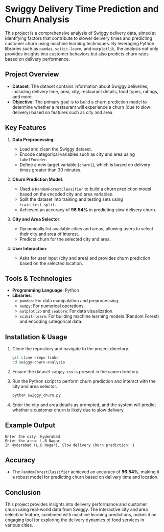 # Swiggy Delivery Time Prediction and Churn Analysis

This project is a comprehensive analysis of Swiggy delivery data, aimed at identifying factors that contribute to slower delivery times and predicting customer churn using machine learning techniques. By leveraging Python libraries such as `pandas`, `scikit-learn`, and `matplotlib`, the analysis not only provides insights into customer behaviors but also predicts churn rates based on delivery performance.

## Project Overview

- **Dataset**: The dataset contains information about Swiggy deliveries, including delivery time, area, city, restaurant details, food types, ratings, and more.
- **Objective**: The primary goal is to build a churn prediction model to determine whether a restaurant will experience a churn (due to slow delivery) based on features such as city and area.

## Key Features

1. **Data Preprocessing**:
    - Load and clean the Swiggy dataset.
    - Encode categorical variables such as city and area using `LabelEncoder`.
    - Define a new target variable (`churn2`), which is based on delivery times greater than 30 minutes.

2. **Churn Prediction Model**:
    - Used a `RandomForestClassifier` to build a churn prediction model based on the encoded city and area variables.
    - Split the dataset into training and testing sets using `train_test_split`.
    - Achieved an accuracy of **96.54%** in predicting slow delivery churn.

3. **City and Area Selector**:
    - Dynamically list available cities and areas, allowing users to select their city and area of interest.
    - Predicts churn for the selected city and area.

4. **User Interaction**:
    - Asks for user input (city and area) and provides churn prediction based on the selected location.

## Tools & Technologies

- **Programming Language**: Python
- **Libraries**:
  - `pandas`: For data manipulation and preprocessing.
  - `numpy`: For numerical operations.
  - `matplotlib` and `seaborn`: For data visualization.
  - `scikit-learn`: For building machine learning models (Random Forest) and encoding categorical data.

## Installation & Usage

1. Clone the repository and navigate to the project directory.
   ```bash
   git clone <repo-link>
   cd swiggy-churn-analysis

2. Ensure the dataset `swiggy.csv` is present in the same directory.

3. Run the Python script to perform churn prediction and interact with the city and area selector.
   ```bash
   python swiggy_churn.py
   ```

4. Enter the city and area details as prompted, and the system will predict whether a customer churn is likely due to slow delivery.

## Example Output
```
Enter the city: Hyderabad
Enter the area: L.B Nagar
In Hyderabad (L.B Nagar), Slow delivery Churn prediction: 1
```

## Accuracy

- The `RandomForestClassifier` achieved an accuracy of **96.54%**, making it a robust model for predicting churn based on delivery time and location.

## Conclusion

This project provides insights into delivery performance and customer churn using real-world data from Swiggy. The interactive city and area selection feature, combined with machine learning predictions, makes it an engaging tool for exploring the delivery dynamics of food services in various cities.

